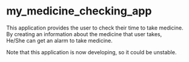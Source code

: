 # my_medicine_checking_app

This application provides the user to check their time to take medicine.  
By creating an information about the medicine that user takes,  
He/She can get an alarm to take medicine.  

Note that this application is now developing, so it could be unstable.
